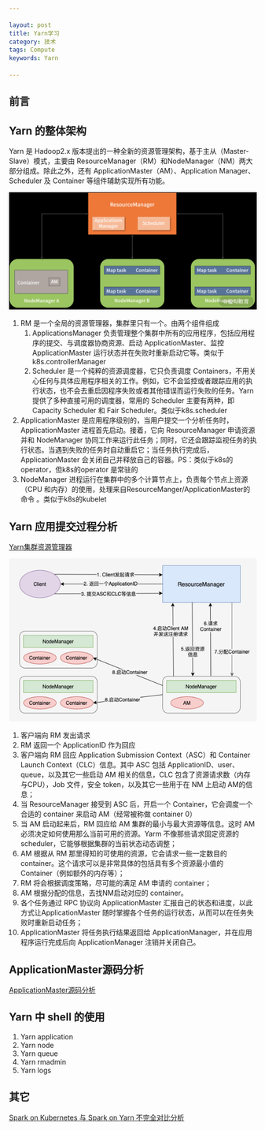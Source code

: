 ```yaml
---

layout: post
title: Yarn学习
category: 技术
tags: Compute
keywords: Yarn

---
```


## 前言

## Yarn 的整体架构

Yarn 是 Hadoop2.x 版本提出的一种全新的资源管理架构，基于主从（Master-Slave）模式，主要由 ResourceManager（RM）和NodeManager（NM）两大部分组成。除此之外，还有 ApplicationMaster（AM）、Application Manager、Scheduler 及 Container 等组件辅助实现所有功能。

![](/public/upload/compute/yarn_overview.png)

1. RM 是一个全局的资源管理器，集群里只有一个。由两个组件组成
    1. ApplicationsManager 负责管理整个集群中所有的应用程序，包括应用程序的提交、与调度器协商资源、启动 ApplicationMaster、监控 ApplicationMaster 运行状态并在失败时重新启动它等。类似于k8s.controllerManager
    1. Scheduler 是一个纯粹的资源调度器，它只负责调度 Containers，不用关心任何与具体应用程序相关的工作。例如，它不会监控或者跟踪应用的执行状态，也不会去重启因程序失败或者其他错误而运行失败的任务。Yarn 提供了多种直接可用的调度器，常用的 Scheduler 主要有两种，即 Capacity Scheduler 和 Fair Scheduler。类似于k8s.scheduler
2. ApplicationMaster 是应用程序级别的，当用户提交一个分析任务时，ApplicationMaster 进程首先启动。接着，它向 ResourceManager 申请资源并和 NodeManager 协同工作来运行此任务；同时，它还会跟踪监视任务的执行状态。当遇到失败的任务时自动重启它；当任务执行完成后，ApplicationMaster 会关闭自己并释放自己的容器。PS：类似于k8s的operator，但k8s的operator 是常驻的
3. NodeManager 进程运行在集群中的多个计算节点上，负责每个节点上资源（CPU 和内存）的使用，处理来自ResourceManger/ApplicationMaster的命令
。类似于k8s的kubelet

## Yarn 应用提交过程分析

[Yarn集群资源管理器](https://www.cnblogs.com/lemonu/p/13541843.html)

![](/public/upload/compute/yarn_submit_application.png)

1. 客户端向 RM 发出请求
2. RM 返回一个 ApplicationID 作为回应
3. 客户端向 RM 回应 Application Submission Context（ASC）和 Container Launch Context（CLC）信息。其中 ASC 包括 ApplicationID、user、queue，以及其它一些启动 AM 相关的信息，CLC 包含了资源请求数（内存与CPU），Job 文件，安全 token，以及其它一些用于在 NM 上启动 AM的信息；
4. 当 ResourceManager 接受到 ASC 后，开启一个 Container，它会调度一个合适的 container 来启动 AM（经常被称做 container 0）
5. 当 AM 启动起来后，RM 回应给 AM 集群的最小与最大资源等信息。这时 AM 必须决定如何使用那么当前可用的资源。Yarm 不像那些请求固定资源的 scheduler，它能够根据集群的当前状态动态调整；
6. AM 根据从 RM 那里得知的可使用的资源，它会请求一些一定数目的 container。这个请求可以是非常具体的包括具有多个资源最小值的 Container（例如额外的内存等）；
7. RM 将会根据调度策略，尽可能的满足 AM 申请的 container；
8. AM 根据分配的信息，去找NM启动对应的 container。
8. 各个任务通过 RPC 协议向 ApplicationMaster 汇报自己的状态和进度，以此方式让ApplicationMaster 随时掌握各个任务的运行状态，从而可以在任务失败时重新启动任务；
7. ApplicationMaster 将任务执行结果返回给 ApplicationManager，并在应用程序运行完成后向 ApplicationManager 注销并关闭自己。

## ApplicationMaster源码分析 

[ApplicationMaster源码分析 ](https://www.cnblogs.com/lemonu/p/13566381.html)

## Yarn 中 shell 的使用

1. Yarn application
2. Yarn node    
3. Yarn queue
4. Yarn rmadmin
5. Yarn logs 

## 其它

[Spark on Kubernetes 与 Spark on Yarn 不完全对比分析](https://mp.weixin.qq.com/s/nlYd1YiPjVpCl-dlCi5dAw)